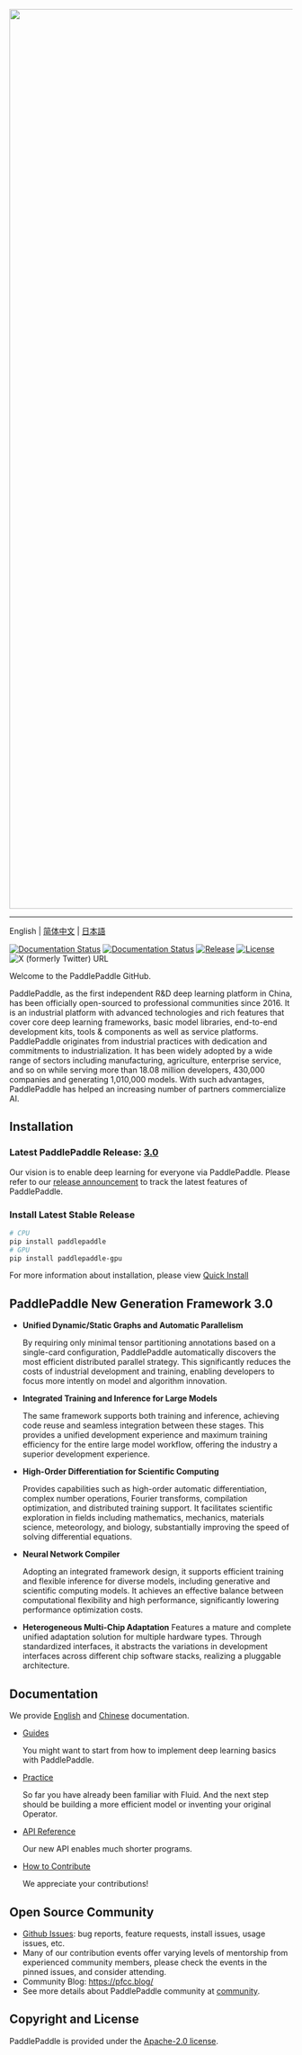 <p align="center">
<img align="center" src="doc/imgs/logo.png", width=1600>
<p>

--------------------------------------------------------------------------------

English | [简体中文](./README_cn.md) | [日本語](./README_ja.md)

[![Documentation Status](https://img.shields.io/badge/docs-latest-brightgreen.svg?style=flat)](https://paddlepaddle.org.cn/documentation/docs/en/guides/index_en.html)
[![Documentation Status](https://img.shields.io/badge/中文文档-最新-brightgreen.svg)](https://paddlepaddle.org.cn/documentation/docs/zh/guides/index_cn.html)
[![Release](https://img.shields.io/github/release/PaddlePaddle/Paddle.svg)](https://github.com/PaddlePaddle/Paddle/releases)
[![License](https://img.shields.io/badge/license-Apache%202-blue.svg)](LICENSE)
![X (formerly Twitter) URL](https://img.shields.io/twitter/url?url=https%3A%2F%2Fx.com%2FPaddlePaddle)

Welcome to the PaddlePaddle GitHub.

PaddlePaddle, as the first independent R&D deep learning platform in China, has been officially open-sourced to professional communities since 2016. It is an industrial platform with advanced technologies and rich features that cover core deep learning frameworks, basic model libraries, end-to-end development kits, tools & components as well as service platforms.
PaddlePaddle originates from industrial practices with dedication and commitments to industrialization. It has been widely adopted by a wide range of sectors including manufacturing, agriculture, enterprise service, and so on while serving more than 18.08 million developers, 430,000 companies and generating 1,010,000 models. With such advantages, PaddlePaddle has helped an increasing number of partners commercialize AI.

## Installation

### Latest PaddlePaddle Release: [3.0](https://github.com/PaddlePaddle/Paddle/tree/release/3.0)

Our vision is to enable deep learning for everyone via PaddlePaddle.
Please refer to our [release announcement](https://github.com/PaddlePaddle/Paddle/releases) to track the latest features of PaddlePaddle.

### Install Latest Stable Release

``` sh
# CPU
pip install paddlepaddle
# GPU
pip install paddlepaddle-gpu
```

For more information about installation, please view [Quick Install](https://www.paddlepaddle.org.cn/install/quick)

## **PaddlePaddle New Generation Framework 3.0**

* **Unified Dynamic/Static Graphs and Automatic Parallelism**

    By requiring only minimal tensor partitioning annotations based on a single-card configuration, PaddlePaddle automatically discovers the most efficient distributed parallel strategy. This significantly reduces the costs of industrial development and training, enabling developers to focus more intently on model and algorithm innovation.

* **Integrated Training and Inference for Large Models**

    The same framework supports both training and inference, achieving code reuse and seamless integration between these stages. This provides a unified development experience and maximum training efficiency for the entire large model workflow, offering the industry a superior development experience.

* **High-Order Differentiation for Scientific Computing**

    Provides capabilities such as high-order automatic differentiation, complex number operations, Fourier transforms, compilation optimization, and distributed training support. It facilitates scientific exploration in fields including mathematics, mechanics, materials science, meteorology, and biology, substantially improving the speed of solving differential equations.

* **Neural Network Compiler**

    Adopting an integrated framework design, it supports efficient training and flexible inference for diverse models, including generative and scientific computing models. It achieves an effective balance between computational flexibility and high performance, significantly lowering performance optimization costs.

* **Heterogeneous Multi-Chip Adaptation**
    Features a mature and complete unified adaptation solution for multiple hardware types. Through standardized interfaces, it abstracts the variations in development interfaces across different chip software stacks, realizing a pluggable architecture.

## Documentation

We provide [English](https://www.paddlepaddle.org.cn/documentation/docs/en/guides/index_en.html) and
[Chinese](https://www.paddlepaddle.org.cn/documentation/docs/zh/guide/index_cn.html) documentation.

* [Guides](https://www.paddlepaddle.org.cn/documentation/docs/en/guides/index_en.html)

  You might want to start from how to implement deep learning basics with PaddlePaddle.

* [Practice](https://www.paddlepaddle.org.cn/documentation/docs/zh/tutorial/index_cn.html)

  So far you have already been familiar with Fluid. And the next step should be building a more efficient model or inventing your original Operator.

* [API Reference](https://www.paddlepaddle.org.cn/documentation/docs/en/api/index_en.html)

   Our new API enables much shorter programs.

* [How to Contribute](https://www.paddlepaddle.org.cn/documentation/docs/en/guides/08_contribution/index_en.html)

   We appreciate your contributions!

## Open Source Community

* [Github Issues](https://github.com/PaddlePaddle/Paddle/issues): bug reports, feature requests, install issues, usage issues, etc.
* Many of our contribution events offer varying levels of mentorship from experienced community members, please check the events in the pinned issues, and consider attending.
* Community Blog: <https://pfcc.blog/>
* See more details about PaddlePaddle community at [community](https://github.com/PaddlePaddle/community).

## Copyright and License

PaddlePaddle is provided under the [Apache-2.0 license](LICENSE).
